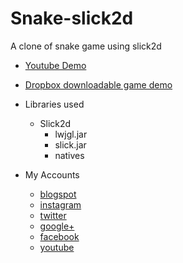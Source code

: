 # Snake-slick2d
A clone of snake game using slick2d

* [Youtube Demo](https://www.youtube.com/watch?v=OgCG7dQm3z4)
* [Dropbox downloadable game demo](https://www.dropbox.com/sh/8847w7lkrklgipp/AABzrcACUNwBkOBl9FAanzV-a?dl=0) 

* Libraries used
  * Slick2d   
    * lwjgl.jar
    * slick.jar
    * natives
 
* My Accounts 
  * [blogspot](http://doppelgunner.blogspot.com/)
  * [instagram](https://www.instagram.com/doppelgunner/)
  * [twitter](https://twitter.com/doppelgunner)
  * [google+](https://plus.google.com/u/0/111975005561843752356/posts)
  * [facebook](https://www.facebook.com/doppelgunner)
  * [youtube](https://www.youtube.com/channel/UCjd_DY1LawVuZuLteDbVabQ)
